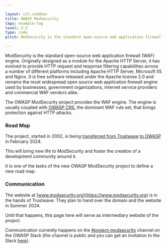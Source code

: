 ```yaml
---

layout: col-sidebar
title: OWASP ModSecurity
tags: example-tag
level: 3.5
type: code
pitch: ModSecurity is the standard open-source web application firewall (WAF) engine.

---
```


ModSecurity is the standard open-source web application firewall (WAF) engine. Originally designed as a module for the Apache HTTP Server, it has evolved to provide HTTP request and response filtering capabilities across a number of different platforms including Apache HTTP Server, Microsoft IIS and Nginx. It is free software released under the Apache license 2.0 and remains the most widespread open source web application firewall engine used by businesses, government organizations, internet service providers and commercial WAF vendors alike.

The OWASP ModSecurity project provides the WAF engine. The engine is usually coupled with [OWASP CRS](https://coreruleset.org), the dominant WAF rule set, that brings protection against HTTP attacks.

### Road Map

The project, started in 2002, is being [transferred from Trustwave](https://www.trustwave.com/en-us/resources/blogs/spiderlabs-blog/trustwave-transfers-modsecurity-custodianship-to-the-open-worldwide-application-security-project/) [to OWASP](https://owasp.org/blog/2024/01/09/ModSecurity.html) in February 2024.

This will bring new life to ModSecurity and foster the creation of a development community around it.

It is one of the tasks of the new OWASP ModSecurity project to define a new road map.

### Communication

The website at [www.modsecurity.org](https://www.modsecurity.org) is in the hands of Trustwave. They plan to hand over the domain and the website in Summer 2024.

Until that happens, this page here will serve as intermediary website of the project.

Communication currently happens on the [#project-modsecurity](https://owasp.slack.com/archives/C069PCXSW12) channel on the OWASP Slack (the channel is public and you can get an invitation to the Slack [here](https://owasp.org/slack/invite)).
